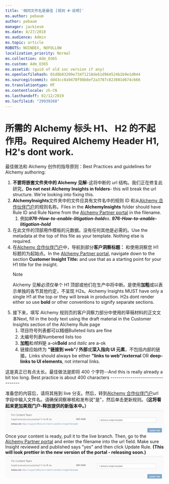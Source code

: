 ```yaml
---
title: '相同文件名是最佳 [规则 #-说明]'
ms.author: pebaum
author: pebaum
manager: jackiesm
ms.date: 4/27/2018
ms.audience: Admin
ms.topic: article
ROBOTS: NOINDEX, NOFOLLOW
localization_priority: Normal
ms.collection: Adm_O365
ms.custom: Adm_O365
ms.assetid: (guid of old soc version if any)
ms.openlocfilehash: 01d8b03209e734f1218de61d964524b1b9e1d044
ms.sourcegitcommit: dd43cc0a9470f98b8ef2a3787c823801d674c666
ms.translationtype: MT
ms.contentlocale: zh-CN
ms.lasthandoff: 02/12/2019
ms.locfileid: "29939268"
---
```

# <a name="required-alchemy-header-h1-h2s-dont-work"></a><span data-ttu-id="8d05f-102">所需的 Alchemy 标头 H1、 H2 的不起作用。</span><span class="sxs-lookup"><span data-stu-id="8d05f-102">Required Alchemy Header H1, H2's dont work.</span></span>
<span data-ttu-id="8d05f-103">最佳做法和 Alchemy 创作的指导原则：</span><span class="sxs-lookup"><span data-stu-id="8d05f-103">Best Practices and guidelines for Alchemy authoring:</span></span>

1. <span data-ttu-id="8d05f-p101">**不要将嵌套文件夹中的 Alchemy 见解**-这将中断的 url 结构。我们正在修复此研究。</span><span class="sxs-lookup"><span data-stu-id="8d05f-p101">**Do not nest Alchemy Insights in folders**- this will break the url structure. We're looking into fixing this.</span></span>
1. <span data-ttu-id="8d05f-106">**AlchemyInsights**文件夹中的文件应具有文件名中的规则 ID 和从[Alchemy 合作伙伴门户](https://alchemyportal.azurewebsites.net)的规则名称。</span><span class="sxs-lookup"><span data-stu-id="8d05f-106">Files in the **AlchemyInsights** folder should have Rule ID and Rule Name from the [Alchemy Partner portal](https://alchemyportal.azurewebsites.net) in the filename.</span></span>
    1. <span data-ttu-id="8d05f-p102">例如***976-How-to-enable-litigation-hold***</span><span class="sxs-lookup"><span data-stu-id="8d05f-p102">ex. ***976-How-to-enable-litigation-hold***</span></span>
1. <span data-ttu-id="8d05f-p103">在此文件的顶部用作模板的元数据。没有任何其他是必需的。</span><span class="sxs-lookup"><span data-stu-id="8d05f-p103">Use the metadata at the top of this file as your template. Nothing else is required.</span></span>
1. <span data-ttu-id="8d05f-111">在[Alchemy 合作伙伴门户](https://alchemyportal.azurewebsites.net)中，导航到部分**客户洞察标题：** 和使用洞察您 H1 标题的为起始点。</span><span class="sxs-lookup"><span data-stu-id="8d05f-111">In the [Alchemy Partner portal](https://alchemyportal.azurewebsites.net), navigate down to the section **Customer Insight Title:** and use that as a starting point for your H1 title for the insight.</span></span> 
    > [!NOTE]
    > <span data-ttu-id="8d05f-p104">Alchemy 见解必须仅单个 H1 顶部或他们在生产中将中断。是使用**加粗**或以表示单独的各节其他约定，不呈现 H2s。</span><span class="sxs-lookup"><span data-stu-id="8d05f-p104">Alchemy Insights MUST have only a single H1 at the top or they will break in production. H2s dont render either so use **bold** or other conventions to signify separate sections.</span></span>
1. <span data-ttu-id="8d05f-114">接下来，填写 Alchemy 规则页的客户洞察力部分中使用的草稿材料的正文文本</span><span class="sxs-lookup"><span data-stu-id="8d05f-114">Next, fill in the body text using the draft material in the Customer Insights section of the Alchemy Rule page</span></span>
    1. <span data-ttu-id="8d05f-115">项目符号列表都可以精细</span><span class="sxs-lookup"><span data-stu-id="8d05f-115">Bulleted lists are fine</span></span>
    1. <span data-ttu-id="8d05f-116">太编号列表</span><span class="sxs-lookup"><span data-stu-id="8d05f-116">Numbered lists too</span></span>
    1. <span data-ttu-id="8d05f-117">**加粗**和*倾斜*是 a-ok</span><span class="sxs-lookup"><span data-stu-id="8d05f-117">**Bold** and *italic* are a-ok</span></span>
    1. <span data-ttu-id="8d05f-118">链接应始终为 **"链接到 web"/ 外部**或**深入指向 UI 元素**，不包括内部的链接。</span><span class="sxs-lookup"><span data-stu-id="8d05f-118">Links should always be either **"links to web"/external** OR **deep-links to UI elements**, not internal links.</span></span>

<span data-ttu-id="8d05f-p105">这是真正已有点太长。最佳做法是即将 400 个字符--</span><span class="sxs-lookup"><span data-stu-id="8d05f-p105">And this is really already a bit too long. Best practice is about 400 characters ---------------------------------</span></span>

<span data-ttu-id="8d05f-p106">准备您的内容后，请将其拖到 live 分支。然后，转到[Alchemy 合作伙伴门户](https://alchemyportal.azurewebsites.net)url 字段中输入文件名。请确保洞察审核和发布说"是"，然后单击更新规则。**（这将看起来更加美观门户-释放提供的新版本中。）**
 ![url 字段](media/for-content-team.PNG)</span><span class="sxs-lookup"><span data-stu-id="8d05f-p106">Once your content is ready, pull it to the live branch. Then, go to the [Alchemy Partner portal](https://alchemyportal.azurewebsites.net) and enter the filename into the url field. Make sure Insight reviewed and published says "yes" and then click Update Rule. **(This will look prettier in the new version of the portal - releasing soon.)**
![url field](media/for-content-team.PNG)</span></span>

